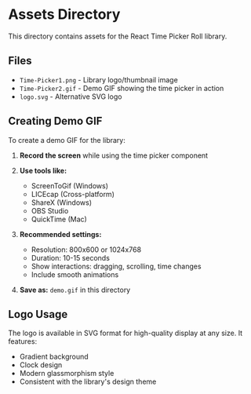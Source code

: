 # Assets Directory

This directory contains assets for the React Time Picker Roll library.

## Files

- `Time-Picker1.png` - Library logo/thumbnail image
- `Time-Picker2.gif` - Demo GIF showing the time picker in action
- `logo.svg` - Alternative SVG logo

## Creating Demo GIF

To create a demo GIF for the library:

1. **Record the screen** while using the time picker component
2. **Use tools like:**

   - ScreenToGif (Windows)
   - LICEcap (Cross-platform)
   - ShareX (Windows)
   - OBS Studio
   - QuickTime (Mac)

3. **Recommended settings:**

   - Resolution: 800x600 or 1024x768
   - Duration: 10-15 seconds
   - Show interactions: dragging, scrolling, time changes
   - Include smooth animations

4. **Save as:** `demo.gif` in this directory

## Logo Usage

The logo is available in SVG format for high-quality display at any size. It features:

- Gradient background
- Clock design
- Modern glassmorphism style
- Consistent with the library's design theme
